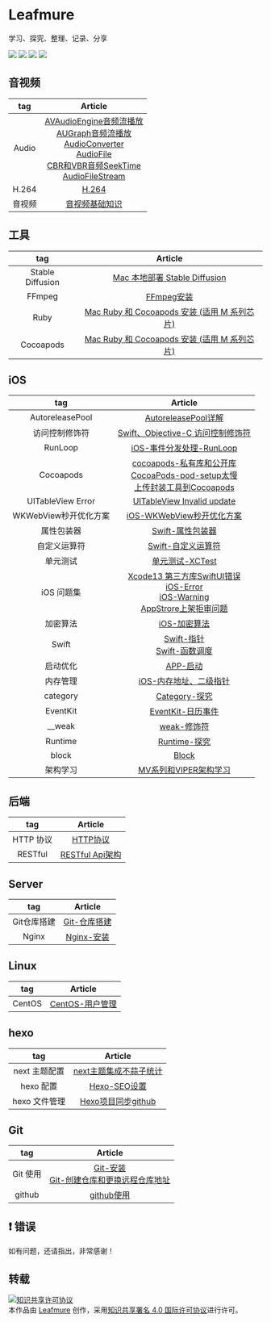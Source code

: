 
# Leafmure
学习、探究、整理、记录、分享

<img src="https://img.shields.io/badge/platform-iOS-%23222222.svg"> <img src="https://img.shields.io/badge/language-Objective--C-%23ff824c.svg"> <img src="https://img.shields.io/badge/language-Swift-%2378c504.svg"> <img src="https://img.shields.io/badge/platform-Linux-%23222222.svg">


## 音视频

| tag | Article |
|:-------:|:------:|
| Audio | [AVAudioEngine音频流播放](https://github.com/leafmure/leafmure.github.io/blob/master/contents/音视频/AVAudioEngine音频流播放.md) <br> [AUGraph音频流播放](https://github.com/leafmure/leafmure.github.io/blob/master/contents/音视频/AUGraph音频流播放.md) <br> [AudioConverter](https://github.com/leafmure/leafmure.github.io/blob/master/contents/音视频/AudioConverter.md) <br> [AudioFile](https://github.com/leafmure/leafmure.github.io/blob/master/contents/音视频/AudioFile.md) <br> [CBR和VBR音频SeekTime](https://github.com/leafmure/leafmure.github.io/blob/master/contents/音视频/CBR和VBR音频SeekTime.md) <br> [AudioFileStream](https://github.com/leafmure/leafmure.github.io/blob/master/contents/音视频/AudioFileStream.md) |
| H.264 | [H.264](https://github.com/leafmure/leafmure.github.io/blob/master/contents/音视频/H.264.md) |
| 音视频 | [音视频基础知识](https://github.com/leafmure/leafmure.github.io/blob/master/contents/音视频/音视频基础知识.md) |

## 工具

| tag | Article |
|:-------:|:------:|
| Stable Diffusion | [Mac 本地部署 Stable Diffusion](https://github.com/leafmure/leafmure.github.io/blob/master/contents/工具/Mac%20本地部署%20Stable%20Diffusion.md) |
| FFmpeg | [FFmpeg安装](https://github.com/leafmure/leafmure.github.io/blob/master/contents/工具/FFmpeg安装.md) |
| Ruby | [Mac Ruby 和 Cocoapods 安装 (适用 M 系列芯片)](https://github.com/leafmure/leafmure.github.io/blob/master/contents/工具/Mac%20Ruby%20和%20Cocoapods%20安装%20(适用%20M%20系列芯片).md) |
| Cocoapods | [Mac Ruby 和 Cocoapods 安装 (适用 M 系列芯片)](https://github.com/leafmure/leafmure.github.io/blob/master/contents/工具/Mac%20Ruby%20和%20Cocoapods%20安装%20(适用%20M%20系列芯片).md) |

## iOS

| tag | Article |
|:-------:|:------:|
| AutoreleasePool | [AutoreleasePool详解](https://github.com/leafmure/leafmure.github.io/blob/master/contents/iOS/AutoreleasePool详解.md) |
| 访问控制修饰符 | [Swift、Objective-C 访问控制修饰符](https://github.com/leafmure/leafmure.github.io/blob/master/contents/iOS/Swift、Objective-C%20访问控制修饰符.md) |
| RunLoop | [iOS-事件分发处理-RunLoop](https://github.com/leafmure/leafmure.github.io/blob/master/contents/iOS/iOS-事件分发处理-RunLoop.md) |
| Cocoapods | [cocoapods-私有库和公开库](https://github.com/leafmure/leafmure.github.io/blob/master/contents/iOS/cocoapods-私有库和公开库.md) <br> [CocoaPods-pod-setup太慢](https://github.com/leafmure/leafmure.github.io/blob/master/contents/iOS/CocoaPods-pod-setup太慢.md) <br> [上传封装工具到Cocoapods](https://github.com/leafmure/leafmure.github.io/blob/master/contents/iOS/上传封装工具到Cocoapods.md) |
| UITableView Error | [UITableView Invalid update](https://github.com/leafmure/leafmure.github.io/blob/master/contents/iOS/UITableView%20Invalid%20update.md) |
| WKWebView秒开优化方案 | [iOS-WKWebView秒开优化方案](https://github.com/leafmure/leafmure.github.io/blob/master/contents/iOS/iOS-WKWebView秒开优化方案.md) |
| 属性包装器 | [Swift-属性包装器](https://github.com/leafmure/leafmure.github.io/blob/master/contents/iOS/Swift-属性包装器.md) |
| 自定义运算符 | [Swift-自定义运算符](https://github.com/leafmure/leafmure.github.io/blob/master/contents/iOS/Swift-自定义运算符.md) |
| 单元测试 | [单元测试-XCTest](https://github.com/leafmure/leafmure.github.io/blob/master/contents/iOS/单元测试-XCTest.md) |
| iOS 问题集 | [Xcode13 第三方库SwiftUI错误](https://github.com/leafmure/leafmure.github.io/blob/master/contents/iOS/Xcode13%20第三方库SwiftUI错误.md) <br> [iOS-Error](https://github.com/leafmure/leafmure.github.io/blob/master/contents/iOS/iOS-Error.md) <br> [iOS-Warning](https://github.com/leafmure/leafmure.github.io/blob/master/contents/iOS/iOS-Warning.md) <br> [AppStrore上架拒审问题](https://github.com/leafmure/leafmure.github.io/blob/master/contents/iOS/AppStrore上架拒审问题.md) |
| 加密算法 | [iOS-加密算法](https://github.com/leafmure/leafmure.github.io/blob/master/contents/iOS/iOS-加密算法.md) |
| Swift | [Swift-指针](https://github.com/leafmure/leafmure.github.io/blob/master/contents/iOS/Swift-指针.md) <br> [Swift-函数调度](https://github.com/leafmure/leafmure.github.io/blob/master/contents/iOS/Swift-函数调度.md) |
| 启动优化 | [APP-启动](https://github.com/leafmure/leafmure.github.io/blob/master/contents/iOS/APP-启动.md) |
| 内存管理 | [iOS-内存地址、二级指针](https://github.com/leafmure/leafmure.github.io/blob/master/contents/iOS/iOS-内存地址、二级指针.md) |
| category | [Category-探究](https://github.com/leafmure/leafmure.github.io/blob/master/contents/iOS/Category-探究.md) |
| EventKit | [EventKit-日历事件](https://github.com/leafmure/leafmure.github.io/blob/master/contents/iOS/EventKit-日历事件.md) |
| __weak | [weak-修饰符](https://github.com/leafmure/leafmure.github.io/blob/master/contents/iOS/weak-修饰符.md) |
| Runtime | [Runtime-探究](https://github.com/leafmure/leafmure.github.io/blob/master/contents/iOS/Runtime-探究.md) |
| block | [Block](https://github.com/leafmure/leafmure.github.io/blob/master/contents/iOS/Block.md) |
| 架构学习 | [MV系列和VIPER架构学习](https://github.com/leafmure/leafmure.github.io/blob/master/contents/iOS/MV系列和VIPER架构学习.md) |

## 后端

| tag | Article |
|:-------:|:------:|
| HTTP 协议 | [HTTP协议](https://github.com/leafmure/leafmure.github.io/blob/master/contents/后端/HTTP协议.md) |
| RESTful | [RESTful Api架构](https://github.com/leafmure/leafmure.github.io/blob/master/contents/后端/RESTful%20Api架构.md) |

## Server

| tag | Article |
|:-------:|:------:|
| Git仓库搭建 | [Git-仓库搭建](https://github.com/leafmure/leafmure.github.io/blob/master/contents/Server/Git-仓库搭建.md) |
| Nginx | [Nginx-安装](https://github.com/leafmure/leafmure.github.io/blob/master/contents/Server/Nginx-安装.md) |

## Linux

| tag | Article |
|:-------:|:------:|
| CentOS | [CentOS-用户管理](https://github.com/leafmure/leafmure.github.io/blob/master/contents/Linux/CentOS-用户管理.md) |

## hexo

| tag | Article |
|:-------:|:------:|
| next 主题配置 | [next主题集成不蒜子统计](https://github.com/leafmure/leafmure.github.io/blob/master/contents/hexo/next主题集成不蒜子统计.md) |
| hexo 配置 | [Hexo-SEO设置](https://github.com/leafmure/leafmure.github.io/blob/master/contents/hexo/Hexo-SEO设置.md) |
| hexo 文件管理 | [Hexo项目同步github](https://github.com/leafmure/leafmure.github.io/blob/master/contents/hexo/Hexo项目同步github.md) |

## Git

| tag | Article |
|:-------:|:------:|
| Git 使用 | [Git-安装](https://github.com/leafmure/leafmure.github.io/blob/master/contents/Git/Git-安装.md) <br> [Git-创建仓库和更换远程仓库地址](https://github.com/leafmure/leafmure.github.io/blob/master/contents/Git/Git-创建仓库和更换远程仓库地址.md) |
| github | [github使用](https://github.com/leafmure/leafmure.github.io/blob/master/contents/Git/github使用.md) |

## ❗️ 错误
如有问题，还请指出，非常感谢！

## 转载

<a rel="license" href="http://creativecommons.org/licenses/by/4.0/"><img alt="知识共享许可协议" style="border-width:0" src="https://i.creativecommons.org/l/by/4.0/88x31.png" /></a><br />本<span xmlns:dct="http://purl.org/dc/terms/" href="http://purl.org/dc/dcmitype/Text" rel="dct:type">作品</span>由 <a xmlns:cc="http://creativecommons.org/ns#" href="https://github.com/Leafmure/Blog" property="cc:attributionName" rel="cc:attributionURL">Leafmure</a> 创作，采用<a rel="license" href="http://creativecommons.org/licenses/by/4.0/">知识共享署名 4.0 国际许可协议</a>进行许可。
